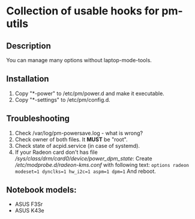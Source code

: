# Collection of usable hooks for pm-utils #

## Description ##
You can manage many options without laptop-mode-tools.

## Installation ##
1. Copy "*-power" to /etc/pm/power.d and make it executable.
2. Copy "*-settings" to /etc/pm/config.d.

## Troubleshooting ##
1. Check /var/log/pm-powersave.log - what is wrong?
2. Check owner of both files. It **MUST** be "root".
3. Check state of acpid.service (in case of systemd).
4. If your Radeon card don't has file */sys/class/drm/card0/device/power_dpm_state*:
   Create */etc/modprobe.d/radeon-kms.conf* with following text:
   `options radeon modeset=1 dynclks=1 hw_i2c=1 aspm=1 dpm=1`
   And reboot.

## Notebook models: ##
* ASUS F3Sr
* ASUS K43e

